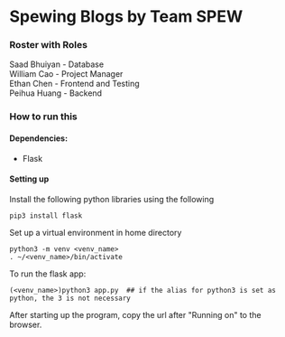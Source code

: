 # Spewing Blogs by Team SPEW

### Roster with Roles
Saad Bhuiyan - Database  
William Cao - Project Manager  
Ethan Chen - Frontend and Testing   
Peihua Huang - Backend

### How to run this
#### Dependencies:
- Flask

#### Setting up
Install the following python libraries using the following
```shell
pip3 install flask
```

Set up a virtual environment in home directory
```shell
python3 -m venv <venv_name>
. ~/<venv_name>/bin/activate
```

To run the flask app:
```shell
(<venv_name>)python3 app.py  ## if the alias for python3 is set as python, the 3 is not necessary
```

After starting up the program, copy the url after "Running on" to the browser.
